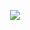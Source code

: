 <p align="center">
  <img src="[https://github-readme-streak-stats.herokuapp.com?user=alingavriliuc&hide_border=true)](https://git.io/streak-stats](https://github-readme-streak-stats.herokuapp.com?user=alingavriliuc&theme=ocean-gradient&hide_border=true)">
</p>
